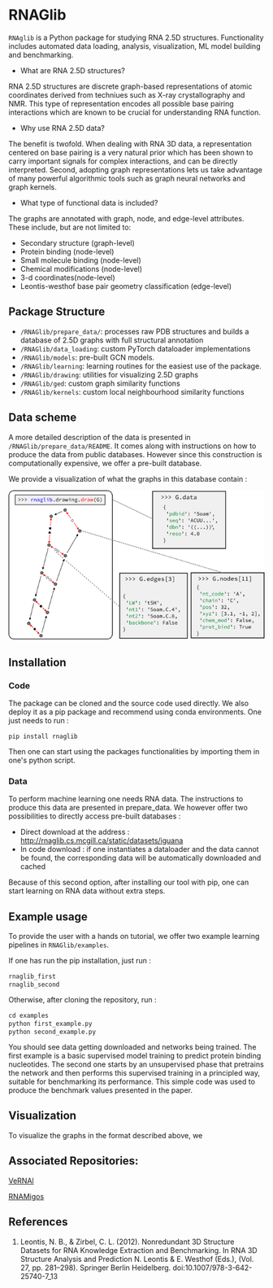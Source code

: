 # RNAGlib

`RNAglib` is a Python package for studying RNA 2.5D structures. Functionality includes automated data loading, analysis, visualization, ML model building and benchmarking.

* What are RNA 2.5D structures?

RNA 2.5D structures are discrete graph-based representations of atomic coordinates derived from techniues such as X-ray crystallography and NMR. 
This type of representation encodes all possible base pairing interactions which are known to be crucial for understanding RNA function.

* Why use RNA 2.5D data?

The benefit is twofold.
When dealing with RNA 3D data, a representation centered on base pairing is a very natural prior which has been shown to carry important signals for complex interactions, and can be directly interpreted. 
Second, adopting graph representations lets us take advantage of many powerful algorithmic tools such as graph  neural networks and graph kernels.

* What type of functional data is included?

The graphs are annotated with graph, node, and edge-level attributes. These include, but are not limited to:

* Secondary structure (graph-level)
* Protein binding (node-level)
* Small molecule binding (node-level)
* Chemical modifications (node-level)
* 3-d coordinates(node-level)
* Leontis-westhof base pair geometry classification (edge-level)


## Package Structure

* `/RNAGlib/prepare_data/`: processes raw PDB structures and builds a database of 2.5D graphs with full structural annotation
* `/RNAGlib/data_loading`: custom PyTorch dataloader implementations
* `/RNAGlib/models`: pre-built GCN models.
* `/RNAGlib/learning`: learning routines for the easiest use of the package.
* `/RNAGlib/drawing`: utilities for visualizing 2.5D graphs 
* `/RNAGlib/ged`: custom graph similarity functions 
* `/RNAGlib/kernels`: custom local neighbourhood similarity functions 

## Data scheme

A more detailed description of the data is presented in `/RNAGlib/prepare_data/README`.
It comes along with instructions on how to produce the data from public databases.
However since this construction is computationally expensive, we offer a
pre-built database.

We provide a visualization of what the graphs in this database contain :

![Example graph](images/Fig1.png)


## Installation
### Code
The package can be cloned and the source code used directly. 
We also deploy it as a pip package and recommend using conda environments.
One just needs to run :

```
pip install rnaglib
```

Then one can start using the packages functionalities by importing them in
one's python script.

### Data
To perform machine learning one needs RNA data. 
The instructions to produce this data are presented in prepare_data.
We however offer two possibilities to directly access pre-built databases :
* Direct download at the address : http://rnaglib.cs.mcgill.ca/static/datasets/iguana
* In code download : if one instantiates a dataloader and the data cannot be found, the corresponding data will be automatically downloaded and cached

Because of this second option, after installing our tool with pip, 
one can start learning on RNA data without extra steps.

## Example usage
To provide the user with a hands on tutorial, we offer two example learning pipelines
in `RNAGlib/examples`. 

If one has run the pip installation, just run :
```
rnaglib_first
rnaglib_second
```
Otherwise, after cloning the repository, run :
```
cd examples
python first_example.py
python second_example.py
```

You should see data getting downloaded and networks being trained.
The first example is a basic supervised model training to predict 
protein binding nucleotides. 
The second one starts by an unsupervised phase that pretrains
the network and then performs this supervised training in a principled way,
suitable for benchmarking its performance. 
This simple code was used to produce the benchmark values 
presented in the paper.

## Visualization
To visualize the graphs in the format described above, we 

## Associated Repositories:
[VeRNAl](https://github.com/cgoliver/vernal)

[RNAMigos](https://github.com/cgoliver/RNAmigos)

## References
1. Leontis, N. B., & Zirbel, C. L. (2012). Nonredundant 3D Structure Datasets for RNA Knowledge Extraction and Benchmarking. In RNA 3D Structure Analysis and Prediction N. Leontis & E. Westhof (Eds.), (Vol. 27, pp. 281–298). Springer Berlin Heidelberg. doi:10.1007/978-3-642-25740-7\_13

